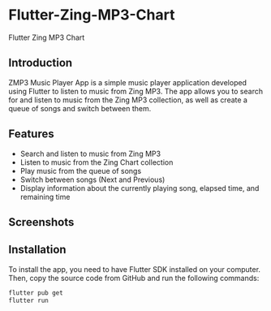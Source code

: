 # Flutter-Zing-MP3-Chart
Flutter Zing MP3 Chart

## Introduction

ZMP3 Music Player App is a simple music player application developed using Flutter to listen to music from Zing MP3. The app allows you to search for and listen to music from the Zing MP3 collection, as well as create a queue of songs and switch between them.

## Features

- Search and listen to music from Zing MP3
- Listen to music from the Zing Chart collection
- Play music from the queue of songs
- Switch between songs (Next and Previous)
- Display information about the currently playing song, elapsed time, and remaining time

## Screenshots



## Installation

To install the app, you need to have Flutter SDK installed on your computer. Then, copy the source code from GitHub and run the following commands:

```bash
flutter pub get
flutter run
```
